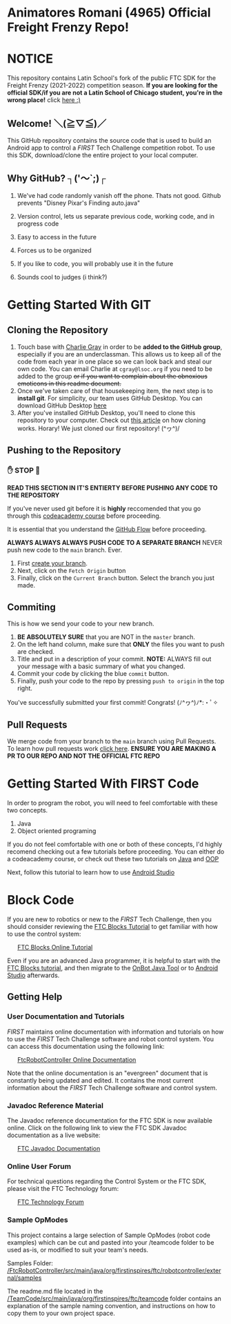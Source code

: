 # Animatores Romani (4965) Official Freight Frenzy Repo!

# NOTICE

This repository contains Latin School's fork of the public FTC SDK for the Freight Frenzy (2021-2022) competition season. **If you are looking for the official SDK/if you are not a Latin School of Chicago student, you're in the wrong place!** click [here :)](https://github.com/FIRST-Tech-Challenge/FtcRobotController)


## Welcome! ＼(≧▽≦)／
This GitHub repository contains the source code that is used to build an Android app to control a *FIRST* Tech Challenge competition robot.  To use this SDK, download/clone the entire project to your local computer.

## Why GitHub? ┐('～`;)┌

1. We've had code randomly vanish off the phone. Thats not good. Github prevents "Disney Pixar's Finding auto.java"

2. Version control, lets us separate previous code, working code, and in progress code

3. Easy to access in the future

4. Forces us to be organized

5. If you like to code, you will probably use it in the future

6. Sounds cool to judges (i think?)

# Getting Started With GIT


## Cloning the Repository

1. Touch base with [Charlie Gray](https://github.com/charlie-gray) in order to be **added to the GitHub group**, especially if you are an underclassman. This allows us to keep all of the code from each year in one place so we can look back and steal our own code. You can email Charlie at `cgray@lsoc.org` if you need to be added to the group <strike>or if you want to complain about the obnoxious emoticons in this readme document.</strike>
2. Once we've taken care of that housekeeping item, the next step is to **install git**. For simplicity, our team uses GitHub Desktop. You can download GitHub Desktop [here](https://desktop.github.com/)
3. After you've installed GitHub Desktop, you'll need to clone this repository to your computer. Check out [this article](https://docs.github.com/en/desktop/contributing-and-collaborating-using-github-desktop/adding-and-cloning-repositories/cloning-a-repository-from-github-to-github-desktop) on how cloning works. Horary! We just cloned our first repository! \(^ヮ^)/

## Pushing to the Repository

### ✋ STOP 🛑
**READ THIS SECTION IN IT'S ENTIERTY BEFORE PUSHING ANY CODE TO THE REPOSITORY**

If you've never used git before it is **highly** reccomended that you go through this [codeacademy course](https://www.codecademy.com/learn/learn-git) before proceeding. 

It is essential that you understand the [GitHub Flow](https://guides.github.com/introduction/flow/) before proceeding.

**ALWAYS ALWAYS ALWAYS PUSH CODE TO A SEPARATE BRANCH**
NEVER push new code to the `main` branch. Ever. 

1. First [create your branch](https://docs.github.com/en/github/collaborating-with-pull-requests/proposing-changes-to-your-work-with-pull-requests/creating-and-deleting-branches-within-your-repository).
2. Next, click on the `Fetch Origin` button
3. Finally, click on the `Current Branch` button. Select the branch you just made.

## Commiting

This is how we send your code to your new branch.

1. **BE ABSOLUTELY SURE** that you are NOT in the `master` branch.
3. On the left hand column, make sure that **ONLY** the files you want to push are checked. 
5. Title and put in a description of your commit.
    **NOTE:** ALWAYS fill out your message with a basic summary of what you changed.
4. Commit your code by clicking the blue `commit` button.
5. Finally, push your code to the repo by pressing `push to origin` in the top right.

You've successfully submitted your first commit! Congrats! (ﾉ^ヮ^)ﾉ*:・ﾟ✧

## Pull Requests

We merge code from your branch to the `main` branch using Pull Requests. To learn how pull requests work [click here](https://docs.github.com/en/github/collaborating-with-pull-requests/proposing-changes-to-your-work-with-pull-requests/creating-a-pull-request). 
**ENSURE YOU ARE MAKING A PR TO OUR REPO AND NOT THE OFFICIAL FTC REPO**

# Getting Started With FIRST Code

In order to program the robot, you will need to feel comfortable with these two concepts.

1. Java
2. Object oriented programing 

If you do not feel comfortable with one or both of these concepts, I'd highly recomend checking out a few tutorials before proceeding.
You can either do a codeacademy course, or check out these two tutorials on [Java]("https://www.youtube.com/watch?v=eIrMbAQSU34") and [OOP]("https://www.youtube.com/watch?v=cXj1hHdMNk4")

Next, follow this tutorial to learn how to use [Android Studio](https://github.com/FIRST-Tech-Challenge/FtcRobotController/wiki/Android-Studio-Tutorial)

# Block Code

If you are new to robotics or new to the *FIRST* Tech Challenge, then you should consider reviewing the [FTC Blocks Tutorial](https://github.com/FIRST-Tech-Challenge/FtcRobotController/wiki/Blocks-Tutorial) to get familiar with how to use the control system:

&nbsp;&nbsp;&nbsp;&nbsp;&nbsp;&nbsp;[FTC Blocks Online Tutorial](https://github.com/FIRST-Tech-Challenge/FtcRobotController/wiki/Blocks-Tutorial)

Even if you are an advanced Java programmer, it is helpful to start with the [FTC Blocks tutorial](https://github.com/FIRST-Tech-Challenge/FtcRobotController/wiki/Blocks-Tutorial), and then migrate to the [OnBot Java Tool](https://github.com/FIRST-Tech-Challenge/FtcRobotController/wiki/OnBot-Java-Tutorial) or to [Android Studio](https://github.com/FIRST-Tech-Challenge/FtcRobotController/wiki/Android-Studio-Tutorial) afterwards.

## Getting Help
### User Documentation and Tutorials
*FIRST* maintains online documentation with information and tutorials on how to use the *FIRST* Tech Challenge software and robot control system.  You can access this documentation using the following link:

&nbsp;&nbsp;&nbsp;&nbsp;&nbsp;&nbsp;[FtcRobotController Online Documentation](https://github.com/FIRST-Tech-Challenge/FtcRobotController/wiki)

Note that the online documentation is an "evergreen" document that is constantly being updated and edited.  It contains the most current information about the *FIRST* Tech Challenge software and control system.

### Javadoc Reference Material
The Javadoc reference documentation for the FTC SDK is now available online.  Click on the following link to view the FTC SDK Javadoc documentation as a live website:

&nbsp;&nbsp;&nbsp;&nbsp;&nbsp;&nbsp;[FTC Javadoc Documentation](https://javadoc.io/org.firstinspires.ftc)

### Online User Forum
For technical questions regarding the Control System or the FTC SDK, please visit the FTC Technology forum:

&nbsp;&nbsp;&nbsp;&nbsp;&nbsp;&nbsp;[FTC Technology Forum](https://ftcforum.firstinspires.org/forum/ftc-technology)

### Sample OpModes
This project contains a large selection of Sample OpModes (robot code examples) which can be cut and pasted into your /teamcode folder to be used as-is, or modified to suit your team's needs.

Samples Folder: &nbsp;&nbsp; [/FtcRobotController/src/main/java/org/firstinspires/ftc/robotcontroller/external/samples](FtcRobotController/src/main/java/org/firstinspires/ftc/robotcontroller/external/samples)

The readme.md file located in the [/TeamCode/src/main/java/org/firstinspires/ftc/teamcode](TeamCode/src/main/java/org/firstinspires/ftc/teamcode) folder contains an explanation of the sample naming convention, and instructions on how to copy them to your own project space.
